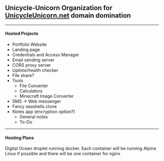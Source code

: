 ## Unicycle-Unicorn Organization for [UnicycleUnicorn.net](https://unicycleunicorn.net) domain domination

---

#### Hosted Projects

  - Portfolio Website
  - Landing page
  - Credentials and Access Manager
  - Email sending server
  - CORS proxy server
  - Uptime/health checker
  - File share?
  - Tools
    - File Converter
    - Calculators
    - Minecraft Image Converter
  - SMS -> Web messenger
  - Fancy seashells clone
  - Notes app (encryption option?)
    - General notes
    - To-Do

---

#### Hosting Plans

Digital Ocean droplet running docker. Each container will be running Alpine Linux if possible and there will be one container for nginx
